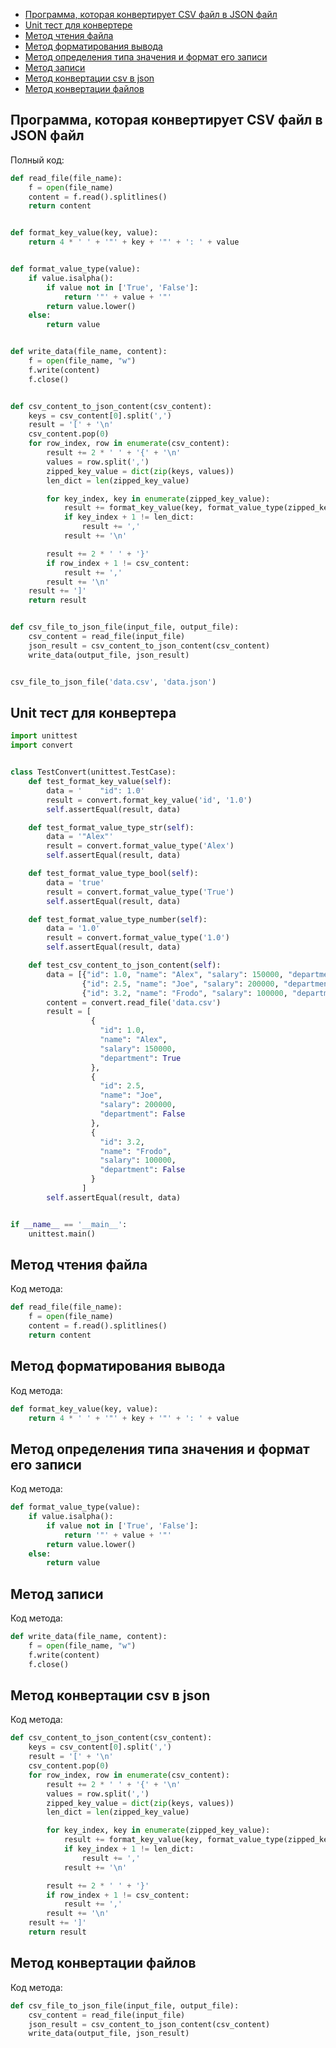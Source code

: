 + [Программа, которая конвертирует CSV файл в JSON файл](#csv-to-json-code)
+ [Unit тест для конвертере](#unit-тест-для-конвертере)
+ [Метод чтения файла](#метод-чтения-файла)
+ [Метод форматирования вывода](#метод-форматирования-вывода)
+ [Метод определения типа значения и формат его записи](#метод-определения-типа-значения-и-формат-его-записи)
+ [Метод записи](#метод-записи)
+ [Метод конвертации csv в json](#метод-конвертации-csv-в-json)
+ [Метод конвертации файлов](#метод-конвертации-файлов)

## Программа, которая конвертирует CSV файл в JSON файл

Полный код:

```python
def read_file(file_name):
    f = open(file_name)
    content = f.read().splitlines()
    return content


def format_key_value(key, value):
    return 4 * ' ' + '"' + key + '"' + ': ' + value


def format_value_type(value):
    if value.isalpha():
        if value not in ['True', 'False']:
            return '"' + value + '"'
        return value.lower()
    else:
        return value


def write_data(file_name, content):
    f = open(file_name, "w")
    f.write(content)
    f.close()


def csv_content_to_json_content(csv_content):
    keys = csv_content[0].split(',')
    result = '[' + '\n'
    csv_content.pop(0)
    for row_index, row in enumerate(csv_content):
        result += 2 * ' ' + '{' + '\n'
        values = row.split(',')
        zipped_key_value = dict(zip(keys, values))
        len_dict = len(zipped_key_value)

        for key_index, key in enumerate(zipped_key_value):
            result += format_key_value(key, format_value_type(zipped_key_value[key]))
            if key_index + 1 != len_dict:
                result += ','
            result += '\n'

        result += 2 * ' ' + '}'
        if row_index + 1 != csv_content:
            result += ','
        result += '\n'
    result += ']'
    return result


def csv_file_to_json_file(input_file, output_file):
    csv_content = read_file(input_file)
    json_result = csv_content_to_json_content(csv_content)
    write_data(output_file, json_result)


csv_file_to_json_file('data.csv', 'data.json')


```


## Unit тест для конвертера



```python
import unittest
import convert


class TestConvert(unittest.TestCase):
    def test_format_key_value(self):
        data = '    "id": 1.0'
        result = convert.format_key_value('id', '1.0')
        self.assertEqual(result, data)

    def test_format_value_type_str(self):
        data = '"Alex"'
        result = convert.format_value_type('Alex')
        self.assertEqual(result, data)

    def test_format_value_type_bool(self):
        data = 'true'
        result = convert.format_value_type('True')
        self.assertEqual(result, data)

    def test_format_value_type_number(self):
        data = '1.0'
        result = convert.format_value_type('1.0')
        self.assertEqual(result, data)

    def test_csv_content_to_json_content(self):
        data = [{"id": 1.0, "name": "Alex", "salary": 150000, "department": True},
                {"id": 2.5, "name": "Joe", "salary": 200000, "department": False},
                {"id": 3.2, "name": "Frodo", "salary": 100000, "department": False}]
        content = convert.read_file('data.csv')
        result = [
                  {
                    "id": 1.0,
                    "name": "Alex",
                    "salary": 150000,
                    "department": True
                  },
                  {
                    "id": 2.5,
                    "name": "Joe",
                    "salary": 200000,
                    "department": False
                  },
                  {
                    "id": 3.2,
                    "name": "Frodo",
                    "salary": 100000,
                    "department": False
                  }
                ]
        self.assertEqual(result, data)


if __name__ == '__main__':
    unittest.main()

```
## Метод чтения файла
Код метода:

```python
def read_file(file_name):
    f = open(file_name)
    content = f.read().splitlines()
    return content
```

## Метод форматирования вывода

Код метода:

```python
def format_key_value(key, value):
    return 4 * ' ' + '"' + key + '"' + ': ' + value
```

## Метод определения типа значения и формат его записи

Код метода:

```python
def format_value_type(value):
    if value.isalpha():
        if value not in ['True', 'False']:
            return '"' + value + '"'
        return value.lower()
    else:
        return value
```

## Метод записи

Код метода:

```python
def write_data(file_name, content):
    f = open(file_name, "w")
    f.write(content)
    f.close()


```


## Метод конвертации csv в json

Код метода:

```python
def csv_content_to_json_content(csv_content):
    keys = csv_content[0].split(',')
    result = '[' + '\n'
    csv_content.pop(0)
    for row_index, row in enumerate(csv_content):
        result += 2 * ' ' + '{' + '\n'
        values = row.split(',')
        zipped_key_value = dict(zip(keys, values))
        len_dict = len(zipped_key_value)

        for key_index, key in enumerate(zipped_key_value):
            result += format_key_value(key, format_value_type(zipped_key_value[key]))
            if key_index + 1 != len_dict:
                result += ','
            result += '\n'

        result += 2 * ' ' + '}'
        if row_index + 1 != csv_content:
            result += ','
        result += '\n'
    result += ']'
    return result
```


## Метод конвертации файлов

Код метода:

```python
def csv_file_to_json_file(input_file, output_file):
    csv_content = read_file(input_file)
    json_result = csv_content_to_json_content(csv_content)
    write_data(output_file, json_result)
```
